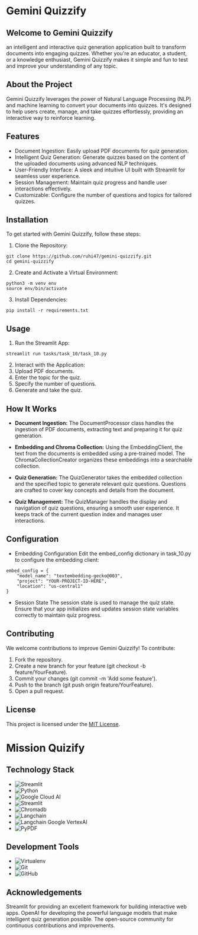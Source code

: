# Gemini Quizzify

## Welcome to Gemini Quizzify
an intelligent and interactive quiz generation application built to transform documents into engaging quizzes. Whether you're an educator, a student, or a knowledge enthusiast, Gemini Quizzify makes it simple and fun to test and improve your understanding of any topic.

## About the Project

Gemini Quizzify leverages the power of Natural Language Processing (NLP) and machine learning to convert your documents into quizzes. It's designed to help users create, manage, and take quizzes effortlessly, providing an interactive way to reinforce learning.

## Features

- Document Ingestion: Easily upload PDF documents for quiz generation.
- Intelligent Quiz Generation: Generate quizzes based on the content of the uploaded documents using advanced NLP techniques.
- User-Friendly Interface: A sleek and intuitive UI built with Streamlit for seamless user experience.
- Session Management: Maintain quiz progress and handle user interactions effectively.
- Customizable: Configure the number of questions and topics for tailored quizzes.

## Installation
To get started with Gemini Quizzify, follow these steps:

1. Clone the Repository:
```
git clone https://github.com/ruhi47/gemini-quizzify.git
cd gemini-quizzify
```
2. Create and Activate a Virtual Environment:
```
python3 -m venv env
source env/bin/activate
```
3. Install Dependencies:
```
pip install -r requirements.txt
```
## Usage

1. Run the Streamlit App:
```
streamlit run tasks/task_10/task_10.py
```
2. Interact with the Application:
3. Upload PDF documents.
4. Enter the topic for the quiz.
5. Specify the number of questions.
6. Generate and take the quiz.

## How It Works

- **Document Ingestion:**
The DocumentProcessor class handles the ingestion of PDF documents, extracting text and preparing it for quiz generation.

- **Embedding and Chroma Collection:** 
Using the EmbeddingClient, the text from the documents is embedded using a pre-trained model. The ChromaCollectionCreator organizes these embeddings into a searchable collection.

- **Quiz Generation:** 
The QuizGenerator takes the embedded collection and the specified topic to generate relevant quiz questions. Questions are crafted to cover key concepts and details from the document.

- **Quiz Management:** 
The QuizManager handles the display and navigation of quiz questions, ensuring a smooth user experience. It keeps track of the current question index and manages user interactions.

## Configuration

- Embedding Configuration
Edit the embed_config dictionary in task_10.py to configure the embedding client:
```
embed_config = {
    "model_name": "textembedding-gecko@003",
    "project": "YOUR-PROJECT-ID-HERE",
    "location": "us-central1"
}
```
- Session State
The session state is used to manage the quiz state. Ensure that your app initializes and updates session state variables correctly to maintain quiz progress.

## Contributing

We welcome contributions to improve Gemini Quizzify! To contribute:

1. Fork the repository.
2. Create a new branch for your feature (git checkout -b feature/YourFeature).
3. Commit your changes (git commit -m 'Add some feature').
4. Push to the branch (git push origin feature/YourFeature).
5. Open a pull request.

## License

This project is licensed under the [MIT License](LICENSE).

# Mission Quizify

## Technology Stack

- ![Streamlit](https://img.shields.io/badge/Framework-Streamlit-brightgreen)
- ![Python](https://img.shields.io/badge/Language-Python-blue)
- ![Google Cloud AI](https://img.shields.io/badge/ML-Google%20Cloud%20AI-yellow)
- ![Streamlit](https://img.shields.io/badge/Streamlit-Open%20Source-FF4B4B?logo=streamlit)
- ![Chromadb](https://img.shields.io/badge/Chromadb-Database-4285F4?logo=chromadb)
- ![Langchain](https://img.shields.io/badge/Langchain-Blockchain-FFA700?logo=langchain)
- ![Langchain Google VertexAI](https://img.shields.io/badge/Langchain%20Google%20VertexAI-Machine%20Learning-4285F4?logo=google-cloud)
- ![PyPDF](https://img.shields.io/badge/PyPDF-Library-3776AB?logo=python)

## Development Tools

- ![Virtualenv](https://img.shields.io/badge/Environment-Virtualenv-blueviolet)
- ![Git](https://img.shields.io/badge/Version%20Control-Git-red)
- ![GitHub](https://img.shields.io/badge/Repository-GitHub-lightgrey)

## Acknowledgements

Streamlit for providing an excellent framework for building interactive web apps.
OpenAI for developing the powerful language models that make intelligent quiz generation possible.
The open-source community for continuous contributions and improvements.
